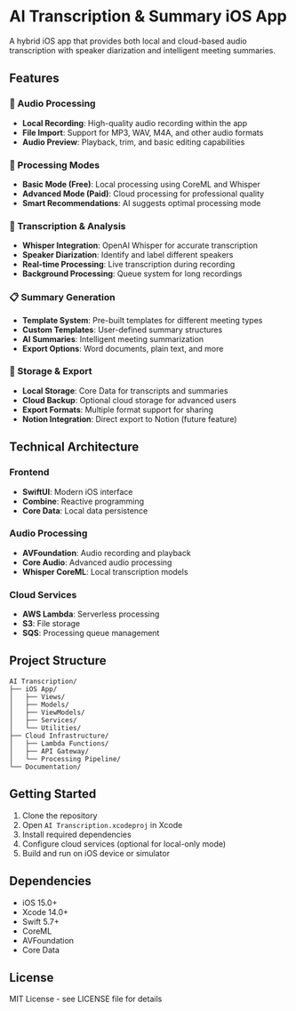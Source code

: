# AI Transcription & Summary iOS App

A hybrid iOS app that provides both local and cloud-based audio transcription with speaker diarization and intelligent meeting summaries.

## Features

### 🎤 Audio Processing
- **Local Recording**: High-quality audio recording within the app
- **File Import**: Support for MP3, WAV, M4A, and other audio formats
- **Audio Preview**: Playback, trim, and basic editing capabilities

### 🧠 Processing Modes
- **Basic Mode (Free)**: Local processing using CoreML and Whisper
- **Advanced Mode (Paid)**: Cloud processing for professional quality
- **Smart Recommendations**: AI suggests optimal processing mode

### 📝 Transcription & Analysis
- **Whisper Integration**: OpenAI Whisper for accurate transcription
- **Speaker Diarization**: Identify and label different speakers
- **Real-time Processing**: Live transcription during recording
- **Background Processing**: Queue system for long recordings

### 📋 Summary Generation
- **Template System**: Pre-built templates for different meeting types
- **Custom Templates**: User-defined summary structures
- **AI Summaries**: Intelligent meeting summarization
- **Export Options**: Word documents, plain text, and more

### 💾 Storage & Export
- **Local Storage**: Core Data for transcripts and summaries
- **Cloud Backup**: Optional cloud storage for advanced users
- **Export Formats**: Multiple format support for sharing
- **Notion Integration**: Direct export to Notion (future feature)

## Technical Architecture

### Frontend
- **SwiftUI**: Modern iOS interface
- **Combine**: Reactive programming
- **Core Data**: Local data persistence

### Audio Processing
- **AVFoundation**: Audio recording and playback
- **Core Audio**: Advanced audio processing
- **Whisper CoreML**: Local transcription models

### Cloud Services
- **AWS Lambda**: Serverless processing
- **S3**: File storage
- **SQS**: Processing queue management

## Project Structure

```
AI Transcription/
├── iOS App/
│   ├── Views/
│   ├── Models/
│   ├── ViewModels/
│   ├── Services/
│   └── Utilities/
├── Cloud Infrastructure/
│   ├── Lambda Functions/
│   ├── API Gateway/
│   └── Processing Pipeline/
└── Documentation/
```

## Getting Started

1. Clone the repository
2. Open `AI Transcription.xcodeproj` in Xcode
3. Install required dependencies
4. Configure cloud services (optional for local-only mode)
5. Build and run on iOS device or simulator

## Dependencies

- iOS 15.0+
- Xcode 14.0+
- Swift 5.7+
- CoreML
- AVFoundation
- Core Data

## License

MIT License - see LICENSE file for details
